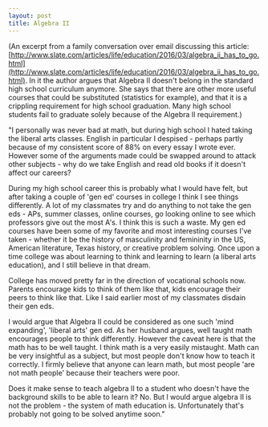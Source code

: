 ```yaml
---
layout: post
title: Algebra II
---
```


(An excerpt from a family conversation over email discussing this article: [http://www.slate.com/articles/life/education/2016/03/algebra_ii_has_to_go.html](http://www.slate.com/articles/life/education/2016/03/algebra_ii_has_to_go.html). In it the author argues that Algebra II doesn't belong in the standard high school curriculum anymore. She says that there are other more useful courses that could be substituted (statistics for example), and that it is a crippling requirement for high school graduation. Many high school students fail to graduate solely because of the Algebra II requirement.)

"I personally was never bad at math, but during high school I hated taking the liberal arts classes. English in particular I despised - perhaps partly because of my consistent score of 88% on every essay I wrote ever. However some of the arguments made could be swapped around to attack other subjects - why do we take English and read old books if it doesn't affect our careers?

During my high school career this is probably what I would have felt, but after taking a couple of 'gen ed' courses in college I think I see things differently. A lot of my classmates try and do anything to not take the gen eds - APs, summer classes, online courses, go looking online to see which professors give out the most A's. I think this is such a waste. My gen ed courses have been some of my favorite and most interesting courses I've taken - whether it be the history of masculinity and femininity in the US, American literature, Texas history, or creative problem solving. Once upon a time college was about learning to think and learning to learn (a liberal arts education), and I still believe in that dream.

College has moved pretty far in the direction of vocational schools now. Parents encourage kids to think of them like that, kids encourage their peers to think like that. Like I said earlier most of my classmates disdain their gen eds.

I would argue that Algebra II could be considered as one such 'mind expanding', 'liberal arts' gen ed. As her husband argues, well taught math encourages people to think differently. However the caveat here is that the math has to be well taught. I think math is a very easily mistaught. Math can be very insightful as a subject, but most people don't know how to teach it correctly. I firmly believe that anyone can learn math, but most people 'are not math people' because their teachers were poor.

Does it make sense to teach algebra II to a student who doesn't have the background skills to be able to learn it? No. But I would argue algebra II is not the problem - the system of math education is. Unfortunately that's probably not going to be solved anytime soon."
